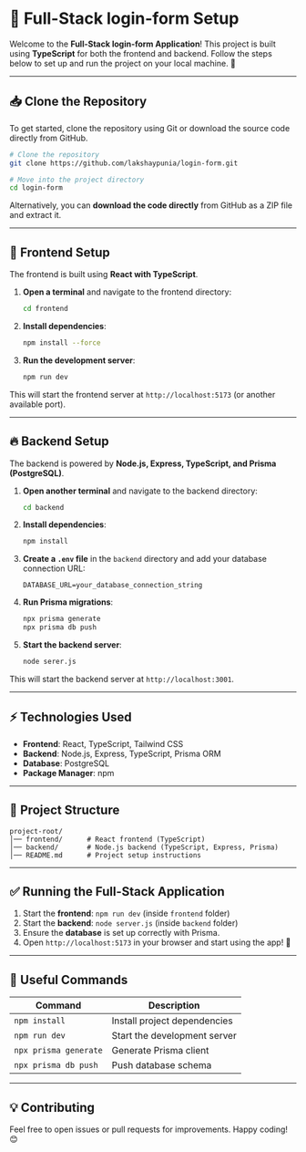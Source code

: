# 📌 Full-Stack login-form Setup

Welcome to the **Full-Stack login-form Application**! This project is built using **TypeScript** for both the frontend and backend. Follow the steps below to set up and run the project on your local machine. 🚀

---

## 📥 Clone the Repository
To get started, clone the repository using Git or download the source code directly from GitHub.

```bash
# Clone the repository
git clone https://github.com/lakshaypunia/login-form.git

# Move into the project directory
cd login-form
```

Alternatively, you can **download the code directly** from GitHub as a ZIP file and extract it.

---

## 🌟 Frontend Setup
The frontend is built using **React with TypeScript**.

1. **Open a terminal** and navigate to the frontend directory:
   ```bash
   cd frontend
   ```
2. **Install dependencies**:
   ```bash
   npm install --force
   ```
3. **Run the development server**:
   ```bash
   npm run dev
   ```

This will start the frontend server at `http://localhost:5173` (or another available port).

---

## 🔥 Backend Setup
The backend is powered by **Node.js, Express, TypeScript, and Prisma (PostgreSQL)**.

1. **Open another terminal** and navigate to the backend directory:
   ```bash
   cd backend
   ```
2. **Install dependencies**:
   ```bash
   npm install
   ```
3. **Create a `.env` file** in the `backend` directory and add your database connection URL:
   ```
   DATABASE_URL=your_database_connection_string
   ```
4. **Run Prisma migrations**:
   ```bash
   npx prisma generate
   npx prisma db push
   ```
5. **Start the backend server**:
   ```bash
   node serer.js
   ```

This will start the backend server at `http://localhost:3001`.

---

## ⚡ Technologies Used
- **Frontend**: React, TypeScript, Tailwind CSS
- **Backend**: Node.js, Express, TypeScript, Prisma ORM
- **Database**: PostgreSQL
- **Package Manager**: npm

---

## 🎯 Project Structure
```
project-root/
│── frontend/      # React frontend (TypeScript)
│── backend/       # Node.js backend (TypeScript, Express, Prisma)
│── README.md      # Project setup instructions
```

---

## ✅ Running the Full-Stack Application
1. Start the **frontend**: `npm run dev` (inside `frontend` folder)
2. Start the **backend**: `node server.js` (inside `backend` folder)
3. Ensure the **database** is set up correctly with Prisma.
4. Open `http://localhost:5173` in your browser and start using the app! 🎉

---

## 🔗 Useful Commands
| Command | Description |
|---------|-------------|
| `npm install` | Install project dependencies |
| `npm run dev` | Start the development server |
| `npx prisma generate` | Generate Prisma client |
| `npx prisma db push` | Push database schema |

---

## 💡 Contributing
Feel free to open issues or pull requests for improvements. Happy coding! 😊

